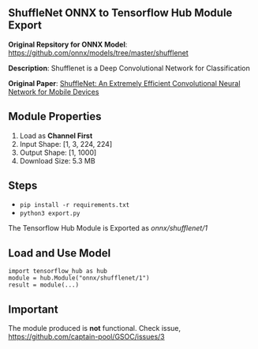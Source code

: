 ShuffleNet ONNX to Tensorflow Hub Module Export
-------------------------------------------------
**Original Repsitory for ONNX Model**: https://github.com/onnx/models/tree/master/shufflenet

**Description**: Shufflenet is a Deep Convolutional Network for Classification

**Original Paper**: [ShuffleNet: An Extremely Efficient Convolutional Neural Network for Mobile Devices](https://arxiv.org/abs/1707.01083)

## Module Properties
1. Load as **Channel First**
2. Input Shape: [1, 3, 224, 224]
2. Output Shape: [1, 1000]
3. Download Size: 5.3 MB

## Steps
- `pip install -r requirements.txt`
- `python3 export.py`

 The Tensorflow Hub Module is Exported as *onnx/shufflenet/1*

## Load and Use Model

 ```python3
 import tensorflow_hub as hub
 module = hub.Module("onnx/shufflenet/1")
 result = module(...)
 ```
 ## Important
 The module produced is **not** functional. Check issue, https://github.com/captain-pool/GSOC/issues/3

